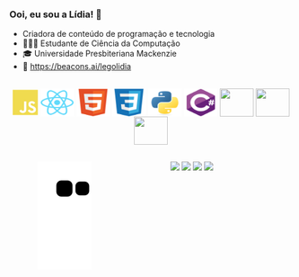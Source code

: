 ### Ooi, eu sou a Lídia! 👋

- Criadora de conteúdo de programação e tecnologia
- 👩🏻‍💻 Estudante de Ciência da Computação
- 🎓 Universidade Presbiteriana Mackenzie
- 🔗 https://beacons.ai/legolidia
<br>

<div align="center">
  <img align="center" height="46" src="https://raw.githubusercontent.com/devicons/devicon/master/icons/javascript/javascript-plain.svg">
  <img align="center" height="50" width="60" src="https://raw.githubusercontent.com/devicons/devicon/master/icons/react/react-original.svg">
  <img align="center" height="50" width="60" src="https://raw.githubusercontent.com/devicons/devicon/master/icons/html5/html5-original.svg">
  <img align="center" height="50" width="60" src="https://raw.githubusercontent.com/devicons/devicon/master/icons/css3/css3-original.svg">
  <img align="center" height="50" width="60" src="https://raw.githubusercontent.com/devicons/devicon/master/icons/python/python-original.svg">
  <img align="center" height="50" width="60" src="https://raw.githubusercontent.com/devicons/devicon/master/icons/csharp/csharp-original.svg">
  <img align="center" height="50" width="60" src="https://cdn.jsdelivr.net/gh/devicons/devicon/icons/c/c-original.svg">
  <img align="center" height="50" width="60" src="https://cdn.jsdelivr.net/gh/devicons/devicon/icons/cplusplus/cplusplus-original.svg">
  <img align="center" height="50" width="60" src="https://cdn.jsdelivr.net/gh/devicons/devicon/icons/java/java-original.svg">
                                                                                               
</div>

  ## 
  
<div style="margin-left:50px;" align="center"> 
  
  <a href="https://www.instagram.com/legolidia/" target="_blank"> 
      <img src="https://img.shields.io/badge/-Instagram-%23E4405F?style=for-the-badge&logo=instagram&logoColor=white" target="_blank"></a>

  <a href = "mailto:contatolegolidia@gmail.com">
      <img src="https://img.shields.io/badge/-Gmail-%23333?style=for-the-badge&logo=gmail&logoColor=white" target="_blank"></a>
  <a href="https://www.linkedin.com/in/lidiacarolinaandrade" target="_blank">
      <img src="https://img.shields.io/badge/-LinkedIn-%230077B5?style=for-the-badge&logo=linkedin&logoColor=white" target="_blank"></a>
  <a href="https://www.tiktok.com/@legolidia">
      <img src="https://img.shields.io/badge/TikTok-%23000000.svg?style=for-the-badge&logo=TikTok&logoColor=white" target="_blank"></a>

<img align="left" src="https://github.com/rafaballerini/rafaballerini/blob/output/github-contribution-grid-snake.svg">
 
</div>
